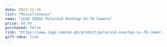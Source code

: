 ```yaml
---
date: 2023-12-16
list: "Miscellaneous"
name: "LEGO IDEAS Polaroid OneStep SX-70 Camera"
price: 69.99
purchased: false
link: "https://www.lego.com/en-gb/product/polaroid-onestep-sx-70-camera-21345"
gift-idea: true
---
```


